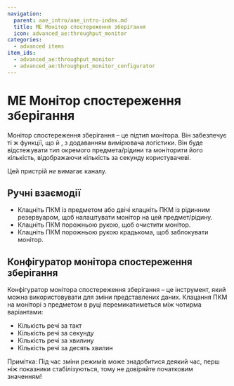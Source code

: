 ```yaml
---
navigation:
  parent: aae_intro/aae_intro-index.md
  title: МЕ Монітор спостереження зберігання
  icon: advanced_ae:throughput_monitor
categories:
  - advanced items
item_ids:
  - advanced_ae:throughput_monitor
  - advanced_ae:throughput_monitor_configurator
---
```


# МЕ Монітор спостереження зберігання

<GameScene zoom="8" background="transparent">
<ImportStructure src="../structure/throughput_monitors.snbt"></ImportStructure>
<IsometricCamera yaw="195" pitch="30" />
</GameScene>

Монітор спостереження зберігання – це підтип монітора. Він забезпечує ті ж функції, що й <ItemLink id="ae2:storage_monitor" />, з додаванням вимірювача логістики. Він буде відстежувати тип окремого предмета/рідини та моніторити його кількість, відображаючи кількість за секунду користувачеві.

Цей пристрій *не* вимагає каналу.

## Ручні взаємодії

* Клацніть ПКМ із предметом або двічі клацніть ПКМ із рідинним резервуаром, щоб налаштувати монітор на цей предмет/рідину.
* Клацніть ПКМ порожньою рукою, щоб очистити монітор.
* Клацніть ПКМ порожньою рукою крадькома, щоб заблокувати монітор.

## Конфігуратор монітора спостереження зберігання

<ItemImage id="advanced_ae:throughput_monitor_configurator" scale="4"></ItemImage>

Конфігуратор монітора спостереження зберігання – це інструмент, який можна використовувати для зміни представлених даних. Клацання ПКМ на моніторі з предметом в руці перемикатиметься між чотирма варіантами:

* Кількість речі за такт
* Кількість речі за секунду
* Кількість речі за хвилину
* Кількість речі за десять хвилин

Примітка: Під час зміни режимів може знадобитися деякий час, перш ніж показники стабілізуються, тому не довіряйте початковим значенням!